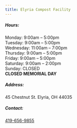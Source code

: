```yaml
---
title: Elyria Compost Facility
---
```

##### Hours:

Monday: 9:00am – 5:00pm\
Tuesday: 9:00am – 5:00pm\
Wednesday: 11:00am – 7:00pm\
Thursday: 9:00am – 5:00pm\
Friday: 9:00am – 5:00pm\
Saturday: 9:00am – 2:00pm\
Sunday: CLOSED\
**CLOSED MEMORIAL DAY**

##### Address:

45 Chestnut St. Elyria, OH 44035

##### Contact:

[419-656-9855](tel:419-656-9855)